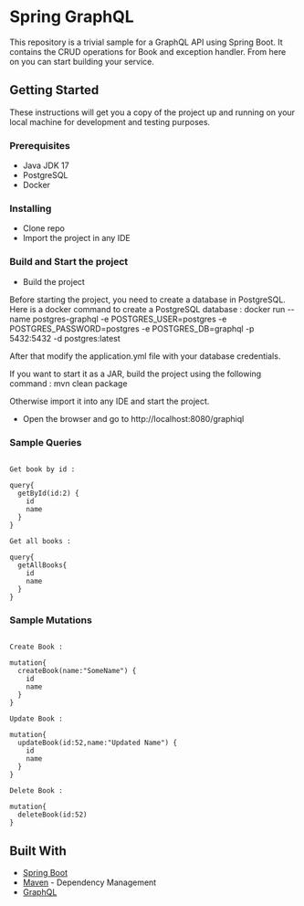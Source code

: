# Spring GraphQL

This repository is a trivial sample for a GraphQL API using Spring Boot.
It contains the CRUD operations for Book and exception handler.
From here on you can start building your service.

## Getting Started

These instructions will get you a copy of the project up and running on your local machine for development and testing purposes.

### Prerequisites

* Java JDK 17
* PostgreSQL
* Docker

### Installing

* Clone repo
* Import the project in any IDE

### Build and Start the project

* Build the project

Before starting the project, you need to create a database in PostgreSQL.
Here is a docker command to create a PostgreSQL database :
docker run --name postgres-graphql -e POSTGRES_USER=postgres -e POSTGRES_PASSWORD=postgres -e POSTGRES_DB=graphql -p 5432:5432 -d postgres:latest

After that modify the application.yml file with your database credentials.

If you want to start it as a JAR, build the project using the following command : 
mvn clean package

Otherwise import it into any IDE and start the project.

* Open the browser and go to http://localhost:8080/graphiql

### Sample Queries

```

Get book by id : 

query{
  getById(id:2) {
    id
    name
  }
}

Get all books : 

query{
  getAllBooks{
    id
    name
  }
}

```

### Sample Mutations

```

Create Book : 

mutation{
  createBook(name:"SomeName") {
    id
    name
  }
}

Update Book : 

mutation{
  updateBook(id:52,name:"Updated Name") {
    id
    name
  }
}

Delete Book : 

mutation{
  deleteBook(id:52)
}

```


## Built With

* [Spring Boot](https://spring.io/projects/spring-boot)
* [Maven](https://maven.apache.org/) - Dependency Management
* [GraphQL](https://graphql.org/)